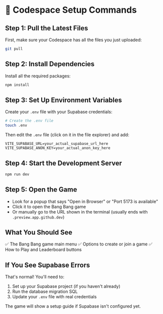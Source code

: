 # 🚀 Codespace Setup Commands

## Step 1: Pull the Latest Files
First, make sure your Codespace has all the files you just uploaded:

```bash
git pull
```

## Step 2: Install Dependencies
Install all the required packages:

```bash
npm install
```

## Step 3: Set Up Environment Variables
Create your `.env` file with your Supabase credentials:

```bash
# Create the .env file
touch .env
```

Then edit the `.env` file (click on it in the file explorer) and add:
```
VITE_SUPABASE_URL=your_actual_supabase_url_here
VITE_SUPABASE_ANON_KEY=your_actual_anon_key_here
```

## Step 4: Start the Development Server
```bash
npm run dev
```

## Step 5: Open the Game
- Look for a popup that says "Open in Browser" or "Port 5173 is available"
- Click it to open the Bang Bang game
- Or manually go to the URL shown in the terminal (usually ends with `.preview.app.github.dev`)

## What You Should See
✅ The Bang Bang game main menu
✅ Options to create or join a game
✅ How to Play and Leaderboard buttons

## If You See Supabase Errors
That's normal! You'll need to:
1. Set up your Supabase project (if you haven't already)
2. Run the database migration SQL
3. Update your `.env` file with real credentials

The game will show a setup guide if Supabase isn't configured yet.